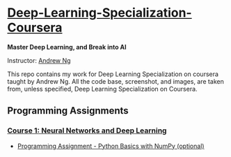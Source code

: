 # [Deep-Learning-Specialization-Coursera](https://www.coursera.org/specializations/deep-learning)

**Master Deep Learning, and Break into AI**

Instructor: [Andrew Ng](http://www.andrewng.org/)

This repo contains my work for Deep Learning Specialization on coursera taught by Andrew Ng. All the code base, screenshot, and images, are taken from, unless specified, Deep Learning Specialization on Coursera.

## Programming Assignments
### [Course 1: Neural Networks and Deep Learning](https://github.com/andersy005/deep-learning-specialization/tree/master/01-Neural-Networks-and-Deep-Learning)
- [Programming Assignment - Python Basics with NumPy (optional)](https://github.com/bobbyhaliwela/Deep-Learning/blob/master/Python%2BBasics%2BWith%2BNumpy%2Bv3.ipynb)
